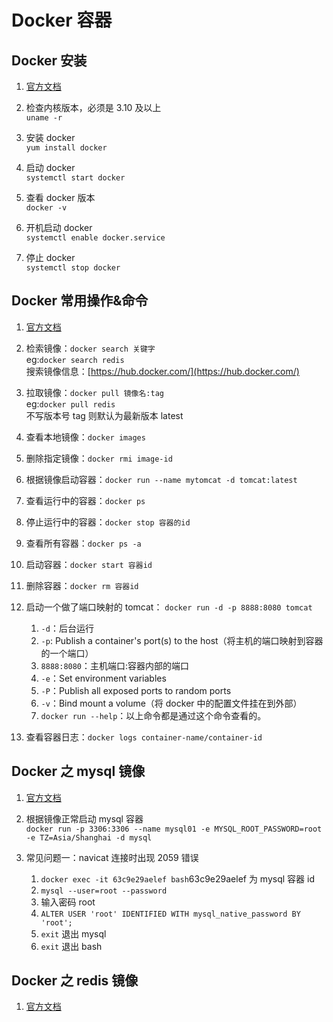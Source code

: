 # Docker 容器

## Docker 安装

1.  [官方文档](https://docs.docker.com/install/linux/docker-ce/centos/)

2.  检查内核版本，必须是 3.10 及以上  
    `uname -r`

3.  安装 docker  
    `yum install docker`

4.  启动 docker  
    `systemctl start docker`

5.  查看 docker 版本  
    `docker -v`

6.  开机启动 docker  
     `systemctl enable docker.service`

7.  停止 docker  
    `systemctl stop docker`

## Docker 常用操作&命令

1. [官方文档](https://docs.docker.com/engine/reference/commandline/docker/)

2. 检索镜像：`docker search 关键字`  
   eg:`docker search redis`  
   搜索镜像信息：[https://hub.docker.com/](https://hub.docker.com/)

3. 拉取镜像：`docker pull 镜像名:tag`  
   eg:`docker pull redis`  
   不写版本号 tag 则默认为最新版本 latest

4. 查看本地镜像：`docker images`

5. 删除指定镜像：`docker rmi image-id`

6. 根据镜像启动容器：`docker run --name mytomcat -d tomcat:latest`

7. 查看运行中的容器：`docker ps`

8. 停止运行中的容器：`docker stop 容器的id`

9. 查看所有容器：`docker ps -a`

10. 启动容器：`docker start 容器id`

11. 删除容器：`docker rm 容器id`

12. 启动一个做了端口映射的 tomcat： `docker run -d -p 8888:8080 tomcat`

    1. `-d`：后台运行
    2. `-p`: Publish a container's port(s) to the host（将主机的端口映射到容器的一个端口）
    3. `8888:8080`：主机端口:容器内部的端口
    4. `-e`：Set environment variables
    5. `-P`：Publish all exposed ports to random ports
    6. `-v`：Bind mount a volume（将 docker 中的配置文件挂在到外部）
    7. `docker run --help`：以上命令都是通过这个命令查看的。

13. 查看容器日志：`docker logs container-name/container-id`

## Docker 之 mysql 镜像

1.  [官方文档](https://hub.docker.com/_/mysql)

2.  根据镜像正常启动 mysql 容器  
    `docker run -p 3306:3306 --name mysql01 -e MYSQL_ROOT_PASSWORD=root -e TZ=Asia/Shanghai -d mysql`

3.  常见问题一：navicat 连接时出现 2059 错误
    1.  `docker exec -it 63c9e29aelef bash`63c9e29aelef 为 mysql 容器 id
    2.  `mysql --user=root --password`
    3.  输入密码 root
    4.  `ALTER USER 'root' IDENTIFIED WITH mysql_native_password BY 'root';`
    5.  `exit` 退出 mysql
    6.  `exit` 退出 bash

## Docker 之 redis 镜像

1.  [官方文档](https://hub.docker.com/_/redis)
